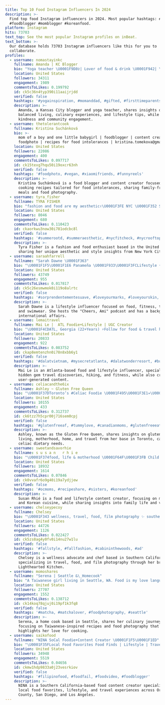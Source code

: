 ```yaml
---
title: Top 10 Food Instagram Influencers In 2024
description: >-
  Find top food Instagram influencers in 2024. Most popular hashtags: #momlife
  #foodblogger #momblogger #koreanfood.
platform: Instagram
hits: 73703
text_top: See the most popular Instagram profiles on inBeat.
text_bottom: >-
  Our database holds 73703 Instagram influencers like this for you to
  collaborate.
profiles:
  - username: nomastayinkc
    fullname: Amanda | KC Blogger
    bio: "Yoga teacher \U0001F9D8‍♀️| Lover of food & drink \U0001F942| \U0001F436 Mom | Deal finder & sharer \U0001F90C | Kindness always \U0001F64C | Balanced living \U0001F36A\U0001F957\U0001F377| @lululemon Ambassador \U0001FAF6"
    location: United States
    followers: 34311
    engagement: 1989
    commentsToLikes: 0.199792
    id: ck5c36n4typ390i11aaijrjdd
    verified: false
    hashtags: '#yogainspiration, #momanddad, #gifted, #firsttimeparents'
    description: >-
      Amanda, a Kansas City blogger and yoga teacher, shares insights on
      balanced living, culinary experiences, and lifestyle tips, while promoting
      kindness and community engagement.
  - username: thetolerantcook
    fullname: Kristína Suchánková
    bio: >-
      mom of a boy and one little babygirl | foodblogger | content creator |
      foodphoto | recipes for food intolerances | kristina.tomekova@gmail.com
    location: United States
    followers: 22086
    engagement: 400
    commentsToLikes: 0.097717
    id: ck15texg7hqu50i19oxcr63nh
    verified: false
    hashtags: '#foodphoto, #vegan, #xiaomifriends, #funnyreels'
    description: >-
      Kristína Suchánková is a food blogger and content creator focused on
      cooking recipes tailored for food intolerances, sharing family-friendly
      meals and food photography.
  - username: tyra_fisher
    fullname: TYRA FISHER
    bio: "fashion and food are my aesthetic✌\U0001F3FE NYC \U0001F352 Social @vspink \U0001F48C tyrafisher99@gmail.com"
    location: United States
    followers: 8046
    engagement: 680
    commentsToLikes: 0.110423
    id: ckaorkwu3now30i781odcbc8l
    verified: false
    hashtags: '#summerootd, #summeraesthetic, #nycfitcheck, #nycrooftops'
    description: >-
      Tyra Fisher is a fashion and food enthusiast based in the United States,
      sharing her unique aesthetic and style insights from New York City.
  - username: saraahfarrell
    fullname: "Sarah Dawne \U0001F363"
    bio: "\U0001F1F5\U0001F1E6 Panameña \U0001F933\U0001F3FCLifestyle • foodie • fitness • playita • travel \U0001F459 @farrellswimwear \U0001F399️Podcast @cheersamipodcast \U0001F469\U0001F3FC‍⚖️International Affairs | FSU19\U0001F469\U0001F3FC‍\U0001F393"
    location: United States
    followers: 43749
    engagement: 955
    commentsToLikes: 0.017817
    id: ck5c26esmwmok0i119o8alrtc
    verified: false
    hashtags: '#sorprendentementesuave, #loveyourmarks, #loveyourskin, #loveyourbody'
    description: >-
      Sarah Dawne is a lifestyle influencer focused on food, fitness, travel,
      and swimwear. She hosts the "Cheers, Ami" podcast and has a background in
      international affairs.
  - username: lemaitravel
    fullname: Mai Le |  ATL Foodie+Lifestyle | UGC Creator
    bio: "\U0001F4CDATL, Georgia (22+Years) ⚡️Follow for food & travel hidden gem \U0001F6EC38 destinations \U0001F97E72 hikes \U0001F3CB\U0001F3FB‍♀️PCOS Hypertrophy Training ⬇️ Check out my Porfolio"
    location: United States
    followers: 20833
    engagement: 922
    commentsToLikes: 0.083752
    id: ckap8emtenzhn0i78n8xbb6y1
    verified: false
    hashtags: '#dalatvietnam, #mysecretatlanta, #dalatwonderresort, #budgettraveltips'
    description: >-
      Mai Le is an Atlanta-based food and lifestyle influencer, specializing in
      hidden gem travel discoveries, hiking, and fitness, while also creating
      user-generated content.
  - username: celiacandthe6ix
    fullname: Ashley ~ Gluten Free Queen
    bio: "\U0001F37DToronto’s #Celiac Foodie \U0001F495\U0001F3E1✈️\U0001F469‍\U0001F467Life, Home, Travel + Motherhood with a #glutenfree twist \U0001F447\U0001F3FCJoin the Gluten Free Mamas Facebook Group"
    location: United States
    followers: 10155
    engagement: 433
    commentsToLikes: 0.312737
    id: ck6tzz7h5cpr00j716sem0cpj
    verified: false
    hashtags: '#glutenfreeaf, #tummylove, #canadianmoms, #glutenfreeeats'
    description: >-
      Ashley, known as the Gluten Free Queen, shares insights on gluten-free
      living, motherhood, home, and travel from her base in Toronto, catering to
      celiac dietary needs.
  - username: sweetandsavorhie
    fullname: s u s a n   r h i e
    bio: "\U0001F374food, life & motherhood \U0001F64F\U0001F3FB Child of God \U0001F380 founder @everhart_co \U0001F1F0\U0001F1F7girl mama to tay² & dani \U0001F467\U0001F3FB \U0001F467\U0001F3FB"
    location: United States
    followers: 18932
    engagement: 1614
    commentsToLikes: 0.07846
    id: ck0vvafr6o9g40i19a7ydjjew
    verified: false
    hashtags: '#ocmoms, #recipeshare, #sisters, #koreanfood'
    description: >-
      Susan Rhié is a food and lifestyle content creator, focusing on motherhood
      and Korean cuisine, while sharing insights into family life and values.
  - username: chelseypecoy
    fullname: Chelsey
    bio: "\U0001F343 wellness, travel, food, film photography ✨ southern california \U0001F469\U0001F3FC‍\U0001F33E founder + chef of @lightheartedkitchen"
    location: United States
    followers: 44726
    engagement: 1126
    commentsToLikes: 0.022427
    id: ck5zs8ag4y0fv0i14nu27w1lu
    verified: false
    hashtags: '#fallstyle, #fallfashion, #cabininthewoods, #ad'
    description: >-
      Chelsey is a wellness advocate and chef based in Southern California,
      specializing in travel, food, and film photography through her brand,
      Lighthearted Kitchen.
  - username: momoshares
    fullname: "Serena | Seattle &\_Homecook"
    bio: "A Taiwanese girl living in Seattle, WA. Food is my love language, and this is my diary \U0001F4F8"
    location: United States
    followers: 27707
    engagement: 1552
    commentsToLikes: 0.138712
    id: ck14koq78qjuj0i19pf1k3fq8
    verified: false
    hashtags: '#matcha, #matchalover, #foodphotography, #seattle'
    description: >-
      Serena, a home cook based in Seattle, shares her culinary journey,
      focusing on Taiwanese-inspired recipes and food photography that
      highlights her love for cooking.
  - username: saikofood
    fullname: "NINA SoCal Foodie+Content Creator \U0001F1F5\U0001F1ED"
    bio: "\U0001F35FLocal Food Favorites Food Finds | Lifestyle | Travel \U0001F48CCollab: ninacsaiko@gmail.com \U0001F4CDOrange County ↔️ San Diego ↔️ Los Angeles"
    location: United States
    followers: 34948
    engagement: 5519
    commentsToLikes: 0.04656
    id: ckmw1hdp9833a0j23vesrkiov
    verified: false
    hashtags: '#filipinofood, #foodfail, #foodvideo, #foodblogger'
    description: >-
      NINA is a Southern California-based food content creator specializing in
      local food favorites, lifestyle, and travel experiences across Orange
      County, San Diego, and Los Angeles.
---
```


